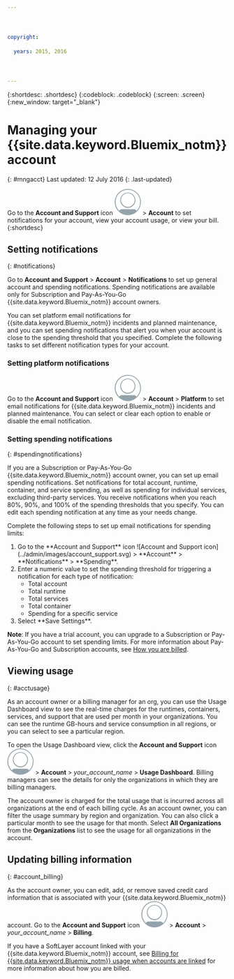 ```yaml
---



copyright:

  years: 2015, 2016



---
```


{:shortdesc: .shortdesc}
{:codeblock: .codeblock}
{:screen: .screen}
{:new_window: target="_blank"}

# Managing your {{site.data.keyword.Bluemix_notm}} account
{: #mngacct}
Last updated: 12 July 2016
{: .last-updated}

Go to the **Account and Support** icon ![Account and Support icon](../admin/images/account_support.svg) &gt; **Account** to set notifications for your account, view your account usage, or view your bill.
{:shortdesc}

## Setting notifications
{: #notifications}

Go to **Account and Support** &gt; **Account** &gt; **Notifications** to set up general account and spending notifications. Spending notifications are available only for Subscription and Pay-As-You-Go {{site.data.keyword.Bluemix_notm}} account owners.

You can set platform email notifications for {{site.data.keyword.Bluemix_notm}} incidents and planned maintenance, and you can set spending notifications that alert you when your account is close to the spending threshold that you specified. Complete the following tasks to set different notification types for your account.

### Setting platform notifications

Go to the **Account and Support** icon ![Account and Support icon](../admin/images/account_support.svg) &gt; **Account** &gt; **Platform** to set email notifications for {{site.data.keyword.Bluemix_notm}} incidents and planned maintenance. You can select or clear each option to enable or disable the email notification.

### Setting spending notifications
{: #spendingnotifications}

If you are a Subscription or Pay-As-You-Go {{site.data.keyword.Bluemix_notm}} account owner, you can set up email spending notifications. Set notifications for total account, runtime, container, and service spending, as well as spending for individual services, excluding third-party services. You receive notifications when you reach 80%, 90%, and 100% of the spending thresholds that you specify. You can edit each spending notification at any time as your needs change.

Complete the following steps to set up email notifications for spending limits:

<ol>
<li>Go to the **Account and Support** icon ![Account and Support icon](../admin/images/account_support.svg) &gt; **Account** &gt; **Notifications** &gt; **Spending**.</li>
<li>Enter a numeric value to set the spending threshold for triggering a notification for each type of notification:<br />
<ul>
<li>Total account</li>
<li>Total runtime</li>
<li>Total services</li>
<li>Total container</li>
<li>Spending for a specific service</li>
</ul>
</li>
<li>Select **Save Settings**.</li>
</ol>

**Note**: If you have a trial account, you can upgrade to a Subscription or Pay-As-You-Go account to set spending limits. For more information about Pay-As-You-Go and Subscription accounts, see [How you are billed](../pricing/index.html#pay-accounts).


## Viewing usage
{: #acctusage}

As an account owner or a billing manager for an org, you can use the Usage Dashboard view to see the real-time charges for the runtimes, containers, services, and support that are used per month in your organizations. You can see the runtime GB-hours and service consumption in all regions, or you can select to see a particular region.

To open the Usage Dashboard view, click the **Account and Support** icon ![Account and Support icon](../admin/images/account_support.svg) &gt; **Account** &gt; *your_account_name* &gt; **Usage Dashboard**. Billing managers can see the details for only the organizations in which they are billing managers.

The account owner is charged for the total usage that is incurred across all organizations at the end of each billing cycle. As an account owner, you can filter the usage summary by region and organization. You can also click a particular month to see the usage for that month. Select **All Organizations** from the **Organizations** list to see the usage for all organizations in the account.


## Updating billing information
{: #account_billing}

As the account owner, you can edit, add, or remove saved credit card information that is associated with your {{site.data.keyword.Bluemix_notm}} account. Go to the **Account and Support** icon ![Account and Support icon](../admin/images/account_support.svg) &gt; **Account** &gt; *your_account_name* &gt; **Billing**.

If you have a SoftLayer account linked with your {{site.data.keyword.Bluemix_notm}} account, see [Billing for {{site.data.keyword.Bluemix_notm}} usage when accounts are linked](../admin/softlayerlink.html#bill_usage) for more information about how you are billed.
